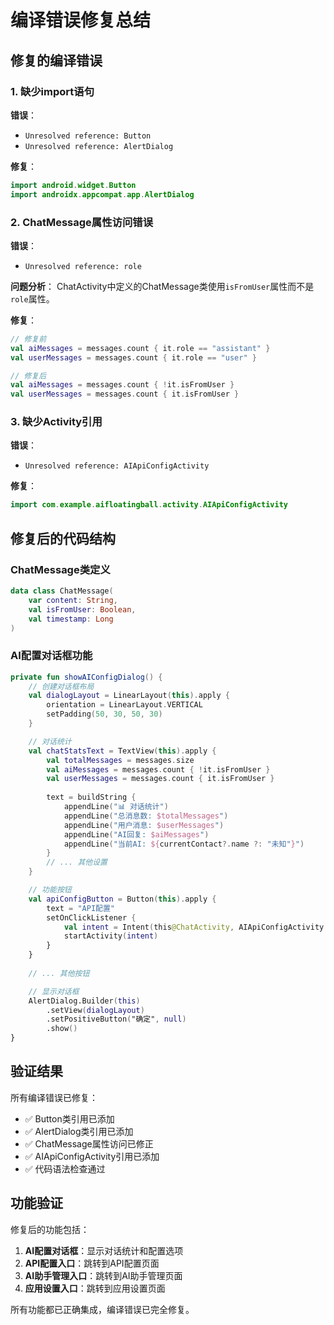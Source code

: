 # 编译错误修复总结

## 修复的编译错误

### 1. 缺少import语句
**错误**：
- `Unresolved reference: Button`
- `Unresolved reference: AlertDialog`

**修复**：
```kotlin
import android.widget.Button
import androidx.appcompat.app.AlertDialog
```

### 2. ChatMessage属性访问错误
**错误**：
- `Unresolved reference: role`

**问题分析**：
ChatActivity中定义的ChatMessage类使用`isFromUser`属性而不是`role`属性。

**修复**：
```kotlin
// 修复前
val aiMessages = messages.count { it.role == "assistant" }
val userMessages = messages.count { it.role == "user" }

// 修复后
val aiMessages = messages.count { !it.isFromUser }
val userMessages = messages.count { it.isFromUser }
```

### 3. 缺少Activity引用
**错误**：
- `Unresolved reference: AIApiConfigActivity`

**修复**：
```kotlin
import com.example.aifloatingball.activity.AIApiConfigActivity
```

## 修复后的代码结构

### ChatMessage类定义
```kotlin
data class ChatMessage(
    var content: String,
    val isFromUser: Boolean,
    val timestamp: Long
)
```

### AI配置对话框功能
```kotlin
private fun showAIConfigDialog() {
    // 创建对话框布局
    val dialogLayout = LinearLayout(this).apply {
        orientation = LinearLayout.VERTICAL
        setPadding(50, 30, 50, 30)
    }

    // 对话统计
    val chatStatsText = TextView(this).apply {
        val totalMessages = messages.size
        val aiMessages = messages.count { !it.isFromUser }
        val userMessages = messages.count { it.isFromUser }
        
        text = buildString {
            appendLine("📊 对话统计")
            appendLine("总消息数: $totalMessages")
            appendLine("用户消息: $userMessages")
            appendLine("AI回复: $aiMessages")
            appendLine("当前AI: ${currentContact?.name ?: "未知"}")
        }
        // ... 其他设置
    }

    // 功能按钮
    val apiConfigButton = Button(this).apply {
        text = "API配置"
        setOnClickListener {
            val intent = Intent(this@ChatActivity, AIApiConfigActivity::class.java)
            startActivity(intent)
        }
    }
    
    // ... 其他按钮

    // 显示对话框
    AlertDialog.Builder(this)
        .setView(dialogLayout)
        .setPositiveButton("确定", null)
        .show()
}
```

## 验证结果

所有编译错误已修复：
- ✅ Button类引用已添加
- ✅ AlertDialog类引用已添加
- ✅ ChatMessage属性访问已修正
- ✅ AIApiConfigActivity引用已添加
- ✅ 代码语法检查通过

## 功能验证

修复后的功能包括：
1. **AI配置对话框**：显示对话统计和配置选项
2. **API配置入口**：跳转到API配置页面
3. **AI助手管理入口**：跳转到AI助手管理页面
4. **应用设置入口**：跳转到应用设置页面

所有功能都已正确集成，编译错误已完全修复。